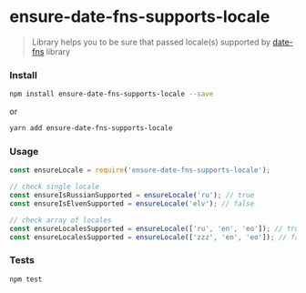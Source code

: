 # ensure-date-fns-supports-locale

> Library helps you to be sure that passed locale(s) supported by [date-fns](https://date-fns.org) library

### Install

```bash
npm install ensure-date-fns-supports-locale --save
```
or
```bash
yarn add ensure-date-fns-supports-locale
```

### Usage

```js
const ensureLocale = require('ensure-date-fns-supports-locale');

// check single locale
const ensureIsRussianSupported = ensureLocale('ru'); // true
const ensureIsElvenSupported = ensureLocale('elv'); // false

// check array of locales
const ensureLocalesSupported = ensureLocale(['ru', 'en', 'eo']); // true
const ensureLocalesSupported = ensureLocale(['zzz', 'en', 'eo']); // false
```

### Tests

```bash
npm test
```